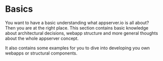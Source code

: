 # Basics

You want to have a basic understanding what appserver.io is all about?
Then you are at the right place.
This section contains basic knowledge about architectural decisions, webapp structure and more general thoughts about the whole
appserver concept.

It also contains some examples for you to dive into developing you own webapps or structural components.